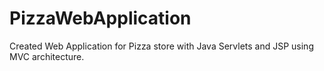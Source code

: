 # PizzaWebApplication
Created Web Application for Pizza store with Java Servlets and JSP using MVC architecture.
